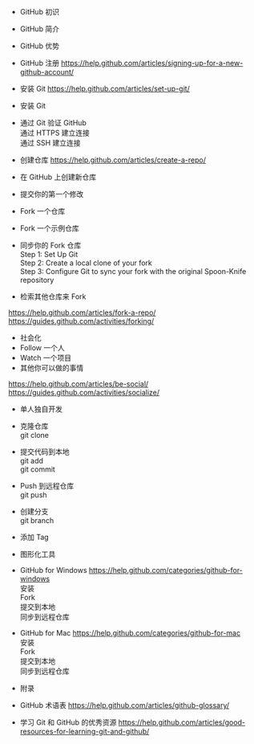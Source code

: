 - GitHub 初识  
 - GitHub 简介
 - GitHub 优势
 - GitHub 注册 https://help.github.com/articles/signing-up-for-a-new-github-account/

- 安装 Git https://help.github.com/articles/set-up-git/
 - 安装 Git
 - 通过 Git 验证 GitHub   
  通过 HTTPS 建立连接   
  通过 SSH 建立连接    

- 创建仓库  https://help.github.com/articles/create-a-repo/
 - 在 GitHub 上创建新仓库
 - 提交你的第一个修改

- Fork 一个仓库
 - Fork 一个示例仓库
 - 同步你的 Fork 仓库   
Step 1: Set Up Git   
Step 2: Create a local clone of your fork   
Step 3: Configure Git to sync your fork with the original Spoon-Knife repository   
 - 检索其他仓库来 Fork

https://help.github.com/articles/fork-a-repo/
https://guides.github.com/activities/forking/

- 社会化  
 - Follow 一个人
 - Watch 一个项目
 - 其他你可以做的事情  
 
https://help.github.com/articles/be-social/  
https://guides.github.com/activities/socialize/ 

- 单人独自开发
 - 克隆仓库   
git clone
 - 提交代码到本地   
git add  
git commit   
 - Push 到远程仓库  
git push
 - 创建分支   
git branch   
 - 添加 Tag  

- 图形化工具
 - GitHub for Windows https://help.github.com/categories/github-for-windows   
安装   
Fork  
提交到本地  
同步到远程仓库   

 - GitHub for Mac https://help.github.com/categories/github-for-mac   
安装  
Fork  
提交到本地  
同步到远程仓库   

- 附录
 - GitHub 术语表  https://help.github.com/articles/github-glossary/
 - 学习 Git 和 GitHub 的优秀资源 https://help.github.com/articles/good-resources-for-learning-git-and-github/


